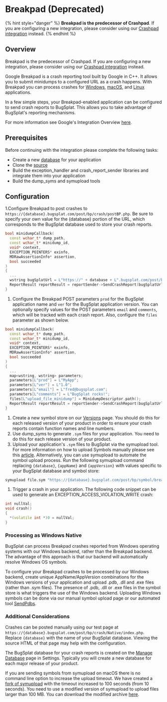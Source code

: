 # Breakpad (Deprecated)

{% hint style="danger" %}
**Breakpad is the predecessor of Crashpad**. If you are configuring a new integration, please consider using our [Crashpad integration](crashpad/) instead.
{% endhint %}

## Overview

Breakpad is the predecessor of Crashpad. If you are configuring a new integration, please consider using our [Crashpad integration](crashpad/) instead.

Google Breakpad is a crash reporting tool built by Google in C++. It allows you to submit minidumps to a configured URL as a crash happens. With Breakpad you can process crashes for [Windows](https://github.com/google/breakpad/blob/master/docs/windows\_client\_integration.md), [macOS](https://github.com/google/breakpad/blob/master/docs/mac\_breakpad\_starter\_guide.md), and [Linux](https://github.com/google/breakpad/blob/master/docs/linux\_starter\_guide.md) applications.

In a few simple steps, your Breakpad-enabled application can be configured to send crash reports to BugSplat. This allows you to take advantage of BugSplat's reporting mechanisms.

For more information see Google's Integration Overview [here](https://chromium.googlesource.com/breakpad/breakpad/+/master/docs/getting\_started\_with\_breakpad.md).

## Prerequisites

Before continuing with the integration please complete the following tasks:

* Create a new [database](https://app.bugsplat.com/v2/company) for your application
* Clone the [source](https://chromium.googlesource.com/breakpad/breakpad/)
* Build the exception\_handler and crash\_report\_sender libraries and integrate them into your application
* Build the dump\_syms and symupload tools

## Configuration

1.Configure Breakpad to post crashes to `https://{database}.bugsplat.com/post/bp/crash/postBP.php`. Be sure to specify your own value for the {database} portion of the URL, which corresponds to the BugSplat database used to store your crash reports.

```cpp
bool minidumpCallback(
  const wchar_t* dump_path,
  const wchar_t* minidump_id,
  void* context,
  EXCEPTION_POINTERS* exinfo,
  MDRawAssertionInfo* assertion,
  bool succeeded
)
{
  ...
  wstring bugSplatUrl = L"https://" + database + L".bugsplat.com/post/bp/crash/postBP.php";
  ReportResult reportResult = reportSender->SendCrashReport(bugSplatUrl, parameters, files, &exceptionCode);
}
```

1. Configure the Breakpad POST parameters `prod` for the BugSplat application name and `ver` for the BugSplat application version. You can optionally specify values for the POST parameters `email` and `comments`, which will be tracked with each crash report. Also, configure the `files` parameter as shown below.

```cpp
bool minidumpCallback(
  const wchar_t* dump_path,
  const wchar_t* minidump_id,
  void* context,
  EXCEPTION_POINTERS* exinfo,
  MDRawAssertionInfo* assertion,
  bool succeeded
)
{
  ...
  map<wstring, wstring> parameters;
  parameters[L"prod"] = L"MyApp";
  parameters[L"ver"] = L"1.0";
  parameters[L"email"] = L"fred@bugsplat.com";
  parameters[L"comments"] = L"BugSplat rocks!";
  files[L"upload_file_minidump"] = MinidumpDescriptor.path();
  ReportResult reportResult = reportSender->SendCrashReport(bugSplatUrl, parameters, files, &exceptionCode);
}
```

1. Create a new symbol store on our [Versions](https://app.bugsplat.com/v2/versions) page. You should do this for each released version of your product in order to ensure your crash reports contain function names and line numbers.
2. Use dump\_syms to generate `.sym` files for your application. You need to do this for each release version of your product.
3. Upload your application's `.sym` files to BugSplat via the symupload tool. For more information on how to upload Symbols manually please see this [article](../../../development/working-with-symbol-files/how-to-manually-upload-symbols.md). Alternatively, you can use symupload to automate the symbol upload process. Run the following symupload command replacing `{database}`, `{appName}` and `{appVersion}` with values specific to your BugSplat database and symbol store:

```bash
symupload file.sym "https://{database}.bugsplat.com/post/bp/symbol/breakpadsymbols.php?appName={appName}&appVer={appVersion}"
```

1. Trigger a crash in your application. The following code snippet can be used to generate an EXCEPTION\_ACCESS\_VIOLATION\_WRITE crash:

```cpp
int nullVal;
void crash()
{
  *(volatile int *)0 = nullVal;
}
```

### Processing as Windows Native

BugSplat can process Breakpad crashes reported from Windows operating systems with our Windows backend, rather than the Breakpad backend. The advantage of this approach is that our backend will automatically resolve Windows OS symbols.

To configure your Breakpad crashes to be processed by our Windows backend, create unique AppName/AppVersion combinations for the Windows versions of your application and upload .pdb, .dll and .exe files (rather than .sym files). The presence of .pdb, .dll or .exe files in the symbol store is what triggers the use of the Windows backend. Uploading Windows symbols can be done via our manual symbol upload page or our automated tool [SendPdbs](../../../../education/faq/using-sendpdbs-to-automatically-upload-symbol-files.md).

### Additional Considerations

Crashes can be posted manually using our test page at `https://{database}.bugsplat.com/post/bp/crash/Native/index.php`. Replace `{database}` with the name of your BugSplat database. Viewing the source HTML of that page may help with the configuration.

The BugSplat database for your crash reports is created on the [Manage Database](https://app.bugsplat.com/v2/settings/company/databases) page in Settings. Typically you will create a new database for each major release of your product.

If you are sending symbols from symupload on macOS there is no command line option to increase the upload timeout. We have created a [fork of symupload](https://github.com/BugSplat-Git/breakpad/commit/b823d9128884051627874a780296edef1cf6acac) with the timeout increased to 100 seconds (from 10 seconds). You need to use a modified version of symupload to upload files larger than 100 MB. You can download the modified archive [here](https://s3.amazonaws.com/bugsplat-public/symupload.xcarchive.zip).
